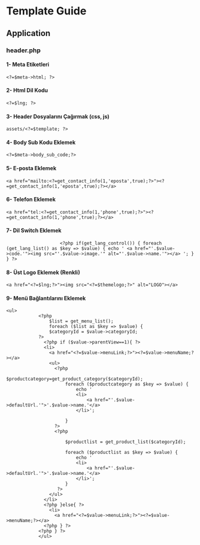 # Template Guide
## Application
### header.php
#### 1- Meta Etiketleri
`<?=$meta->html; ?>`
#### 2- Html Dil Kodu
`<?=$lng; ?>`
#### 3- Header Dosyalarını Çağırmak (css, js)
`assets/<?=$template; ?>`
#### 4- Body Sub Kodu Eklemek
`<?=$meta->body_sub_code;?>`
#### 5- E-posta Eklemek
`<a href="mailto:<?=get_contact_info(1,'eposta',true);?>"><?=get_contact_info(1,'eposta',true);?></a>`
#### 6- Telefon Eklemek
`<a href="tel:<?=get_contact_info(1,'phone',true);?>"><?=get_contact_info(1,'phone',true);?></a>`
#### 7- Dil Switch Eklemek
`                    <?php
                        if(get_lang_control())
                        {
                            foreach (get_lang_list() as $key => $value) {
                                echo '
                                     <a href="'.$value->code.'"><img src="'.$value->image.'" alt="'.$value->name.'"></a>
                                ';
                            }
                        }
                    ?>`
#### 8- Üst Logo Eklemek (Renkli)
`<a href="<?=$lng;?>"><img src="<?=$themelogo;?>" alt="LOGO"></a>`
#### 9- Menü Bağlantılarını Eklemek
    <ul>
                <?php
                    $list = get_menu_list();
                    foreach ($list as $key => $value) { 
                    $categoryId = $value->categoryId;
                ?>
                  <?php if ($value->parentView==1){ ?>
                  <li>
                    <a href="<?=$value->menuLink;?>"><?=$value->menuName;?></a>
                    <ul>
                      <?php
                          $productcategory=get_product_category($categoryId);
                          foreach ($productcategory as $key => $value) {
                              echo '
                              <li>
                                  <a href="'.$value->defaultUrl.'">'.$value->name.'</a>
                              </li>'; 
    
                          } 
                      ?>
                      <?php
    
                          $productlist = get_product_list($categoryId);
    
                          foreach ($productlist as $key => $value) {
                              echo '
                              <li>
                                  <a href="'.$value->defaultUrl.'">'.$value->name.'</a>
                              </li>';  
                          }
                       ?>      
                    </ul>
                  </li>
                  <?php }else{ ?>
                    <li>
                      <a href="<?=$value->menuLink;?>"><?=$value->menuName;?></a>
                  <?php } ?>
                <?php } ?>
                </ul>
